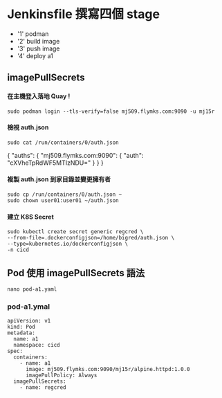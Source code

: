 # Jenkinsfile 撰寫四個 stage

* '1' podman 
* '2' build image
* '3' push image
* '4' deploy a1


## imagePullSecrets
#### 在主機登入落地 Quay !
    sudo podman login --tls-verify=false mj509.flymks.com:9090 -u mj15r

#### 檢視 auth.json
    sudo cat /run/containers/0/auth.json
{
        "auths": {
                "mj509.flymks.com:9090": {
                        "auth": "cXVheTpRdWF5MTIzNDU="
                }
        }
}

#### 複製 auth.json 到家目錄並變更擁有者
    sudo cp /run/containers/0/auth.json ~
    sudo chown user01:user01 ~/auth.json

#### 建立 K8S Secret
    sudo kubectl create secret generic regcred \
    --from-file=.dockerconfigjson=/home/bigred/auth.json \
    --type=kubernetes.io/dockerconfigjson \
    -n cicd

## Pod 使用 imagePullSecrets 語法
    nano pod-a1.yaml
### pod-a1.ymal
    apiVersion: v1
    kind: Pod
    metadata:
      name: a1
      namespace: cicd
    spec:
      containers:
        - name: a1
          image: mj509.flymks.com:9090/mj15r/alpine.httpd:1.0.0
          imagePullPolicy: Always
      imagePullSecrets:
        - name: regcred
